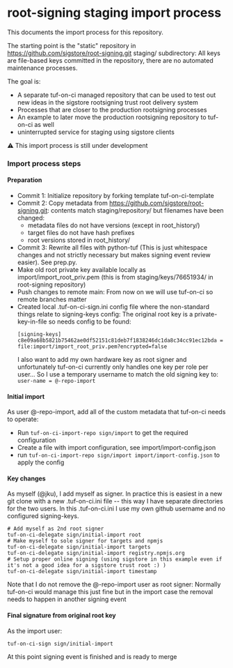 # root-signing staging import process

This documents the import process for this repository.

The starting point is the "static" repository in https://github.com/sigstore/root-signing.git staging/ subdirectory:
All keys are file-based keys committed in the repository, there are no automated maintenance processes.

The goal is:
* A separate tuf-on-ci managed repository that can be used to test out new ideas in the sigstore rootsigning
  trust root delivery system 
* Processes that are closer to the production rootsigning processes
* An example to later move the production rootsigning repository to tuf-on-ci as well
* uninterrupted service for staging using sigstore clients

:warning: This import process is still under development

### Import process steps

#### Preparation

* Commit 1: Initialize repository by forking template tuf-on-ci-template
* Commit 2: Copy metadata from https://github.com/sigstore/root-signing.git: contents match staging/repository/ but filenames have been changed:
  * metadata files do not have versions (except in root_history/)
  * target files do not have hash prefixes
  * root versions stored in root_history/
* Commit 3: Rewrite all files with python-tuf (This is just whitespace changes and not strictly necessary
  but makes signing event review easier). See prep.py.
* Make old root private key available locally as import/import_root_priv.pem (this is from staging/keys/76651934/ in root-signing repository)
* Push changes to remote main: From now on we will use tuf-on-ci so remote branches matter
* Created local .tuf-on-ci-sign.ini config file where the non-standard things relate to signing-keys config: 
   The original root key is a private-key-in-file so needs config to be found:
  ```
  [signing-keys]
  c8e09a68b5821b75462ae0df52151c81deb7f1838246dc1da8c34cc91ec12bda = file:import/import_root_priv.pem?encrypted=false
  ```
  I also want to add my own hardware key as root signer and unfortunately tuf-on-ci currently only handles one key per role per user...
  So I use a temporary username to match the old signing key to: `user-name = @-repo-import`

#### Initial import

As user @-repo-import, add all of the custom metadata that tuf-on-ci needs to operate:
* Run `tuf-on-ci-import-repo sign/import` to get the required configuration 
* Create a file with import configuration, see import/import-config.json
* run `tuf-on-ci-import-repo sign/import import/import-config.json` to apply the config


#### Key changes

As myself (@jku), I add myself as signer. In practice this is easiest in a new git clone with a new .tuf-on-ci.ini file -- this way I have separate directories for the two users. In this .tuf-on-ci.ini I use my own github username and no configured signing-keys.

```
# Add myself as 2nd root signer
tuf-on-ci-delegate sign/initial-import root
# Make myself to sole signer for targets and npmjs
tuf-on-ci-delegate sign/initial-import targets
tuf-on-ci-delegate sign/initial-import registry.npmjs.org
# Setup proper online signing (using sigstore in this example even if it's not a good idea for a sigstore trust root :) )
tuf-on-ci-delegate sign/initial-import timestamp
```

Note that I do not remove the @-repo-import user as root signer: Normally tuf-on-ci would manage this just fine but in the import case
the removal needs to happen in another signing event

#### Final signature from original root key

As the import user:

```
tuf-on-ci-sign sign/initial-import
```

At this point signing event is finished and is ready to merge

